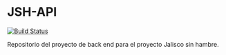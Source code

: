 # JSH-API

[![Build Status](https://travis-ci.org/JSH2017/JSH-API.svg?branch=v0.0.1.120117)](https://travis-ci.org/JSH2017/JSH-API)

Repositorio del proyecto de back end para el proyecto Jalisco sin hambre.
